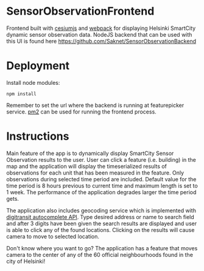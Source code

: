 # SensorObservationFrontend
Frontend built with [cesiumjs](https://github.com/CesiumGS/cesium) and [webpack](https://github.com/webpack/webpack) for displaying Helsinki SmartCity dynamic sensor observation data. NodeJS backend that can be used with this UI is found here https://github.com/Saknet/SensorObservationBackend

# Deployment

Install node modules: 

```
npm install
```

Remember to set the url where the backend is running at featurepicker service. 
[pm2](https://github.com/Unitech/pm2) can be used for running the frontend process.

# Instructions
Main feature of the app is to dynamically display SmartCity Sensor Observation results to the user. User can click a feature (i.e. building) in the map and the application will display the timeserialized results of observations for each unit that has been measured in the feature. Only observations during selected time period are included. Default value for the time period is 8 hours previous to current time and maximum length is set to 1 week. The performance of the application degrades larger the time period gets.

The application also includes geocoding service which is implemented with [digitransit autocomplete API](https://digitransit.fi/en/developers/apis/2-geocoding-api/autocomplete/). Type desired address or name to search field and after 3 digits have been given the search results are displayed and user is able to click any of the found locations. Clicking on the results will cause camera to move to selected location.

Don't know where you want to go? The application has a feature that moves camera to the center of any of the 60 official neighbourhoods found in the city of Helsinki!